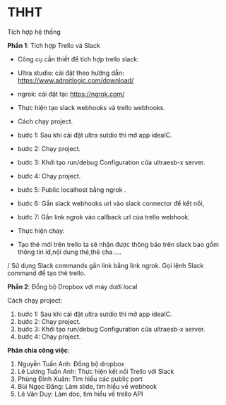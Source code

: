# THHT

Tích hợp hệ thống

**Phần 1**: Tích hợp Trello và Slack

  

* Công cụ cần thiết để tích hợp trello slack:

* Ultra studio: cài đặt theo hướng dẫn: https://www.adroitlogic.com/download/

* ngrok: cài đặt tại: https://ngrok.com/

* Thực hiện tạo slack webhooks và trello webhooks.

* Cách chạy project.

* bước 1: Sau khi cài đặt ultra sutdio thì mở app ideaIC.

* bước 2: Chạy project.

* bước 3: Khởi tạo run/debug Configuration cửa ultraesb-x server.

* bước 4: Chạy project.

* bước 5: Public localhost bằng ngrok .

* bước 6: Gắn slack webhooks url vào slack connector để kết nối,

* bước 7: Gắn link ngrok vào callback url của trello webhook.

* Thực hiện chay:

* Tạo thẻ mới trên trello ta sẽ nhận được thông báo trên slack bao gồm thông tin id,nội dung thẻ,thẻ cha ....

/ Sử dụng Slack commands gắn link bằng link ngrok. Gọi lệnh Slack command để tạo thẻ trello.

**Phần 2**: Đồng bộ Dropbox với máy dưới local

Cách chạy project:
1. bước 1: Sau khi cài đặt ultra sutdio thì mở app ideaIC.
2. bước 2: Chạy project.
3.   bước 3: Khởi tạo run/debug Configuration cửa ultraesb-x server.
4.  bước 4: Chạy project.

**Phân chia công việc**:
1. Nguyễn Tuấn Anh: Đồng bộ dropbox
2. Lê Lương Tuấn Anh: Thực hiện kết nối Trello với Slack
3. Phùng Đình Xuân: Tìm hiểu các public port
4. Bùi Ngọc Đăng: Làm slide, tìm hiểu về webhook
5. Lê Văn Duy: Làm doc, tìm hiểu về trello API
